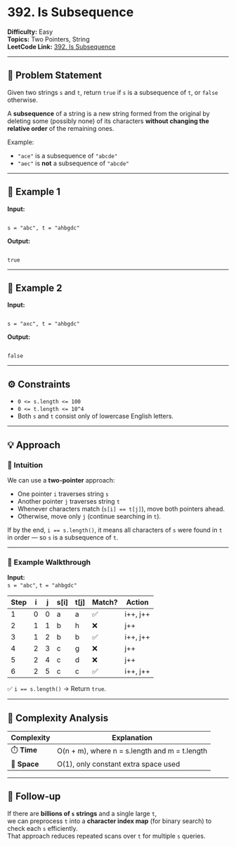 # 392. Is Subsequence

**Difficulty:** Easy  
**Topics:** Two Pointers, String  
**LeetCode Link:** [392. Is Subsequence](https://leetcode.com/problems/is-subsequence/)

---

## 🧩 Problem Statement

Given two strings `s` and `t`, return `true` if `s` is a subsequence of `t`, or `false` otherwise.

A **subsequence** of a string is a new string formed from the original by deleting some (possibly none) of its characters **without changing the relative order** of the remaining ones.

Example:

- `"ace"` is a subsequence of `"abcde"`
- `"aec"` is **not** a subsequence of `"abcde"`

---

## 🔹 Example 1

**Input:**

```

s = "abc", t = "ahbgdc"

```

**Output:**

```

true

```

---

## 🔹 Example 2

**Input:**

```

s = "axc", t = "ahbgdc"

```

**Output:**

```

false

```

---

## ⚙️ Constraints

- `0 <= s.length <= 100`
- `0 <= t.length <= 10^4`
- Both `s` and `t` consist only of lowercase English letters.

---

## 💡 Approach

### 🔸 Intuition

We can use a **two-pointer** approach:

- One pointer `i` traverses string `s`
- Another pointer `j` traverses string `t`
- Whenever characters match (`s[i] == t[j]`), move both pointers ahead.
- Otherwise, move only `j` (continue searching in `t`).

If by the end, `i == s.length()`, it means all characters of `s` were found in `t` in order — so `s` is a subsequence of `t`.

---

### 🔹 Example Walkthrough

**Input:**  
`s = "abc"`, `t = "ahbgdc"`

| Step | i   | j   | s[i] | t[j] | Match? | Action   |
| ---- | --- | --- | ---- | ---- | ------ | -------- |
| 1    | 0   | 0   | a    | a    | ✅     | i++, j++ |
| 2    | 1   | 1   | b    | h    | ❌     | j++      |
| 3    | 1   | 2   | b    | b    | ✅     | i++, j++ |
| 4    | 2   | 3   | c    | g    | ❌     | j++      |
| 5    | 2   | 4   | c    | d    | ❌     | j++      |
| 6    | 2   | 5   | c    | c    | ✅     | i++, j++ |

✅ `i == s.length()` → Return `true`.

---

## 🧰 Complexity Analysis

| Complexity   | Explanation                                   |
| ------------ | --------------------------------------------- |
| ⏱️ **Time**  | O(n + m), where n = s.length and m = t.length |
| 💾 **Space** | O(1), only constant extra space used          |

---

## 🔄 Follow-up

If there are **billions of `s` strings** and a single large `t`,  
we can preprocess `t` into a **character index map** (for binary search) to check each `s` efficiently.  
That approach reduces repeated scans over `t` for multiple `s` queries.
